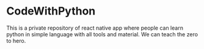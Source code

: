 # CodeWithPython
This is a private repository of react native app where people can learn python in simple language with all tools and material. We can teach the zero to hero.
